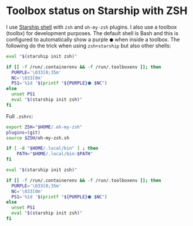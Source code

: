 # Toolbox status on Starship with ZSH
I use [Starship shell](https://starship.rs) with `zsh` and `oh-my-zsh` plugins. I also use a toolbox (toolbx) for development purposes. The default shell is Bash and this is configured to automatically show a purple `⬢` when inside a toolbox. The following do the trick when using `zsh+starship` but also other shells:

```bash
eval "$(starship init zsh)"

if [[ -f /run/.containerenv && -f /run/.toolboxenv ]]; then
  PURPLE='\033[0;35m'
  NC='\033[0m'
  PS1='%1d '$(printf "${PURPLE}⬢ $NC")
else
  unset PS1
  eval "$(starship init zsh)"
fi
```

Full `.zshrc`:

```bash
export ZSH="$HOME/.oh-my-zsh"
plugins=(git)
source $ZSH/oh-my-zsh.sh

if [ -d "$HOME/.local/bin" ] ; then
    PATH="$HOME/.local/bin:$PATH"
fi

eval "$(starship init zsh)"

if [[ -f /run/.containerenv && -f /run/.toolboxenv ]]; then
  PURPLE='\033[0;35m'
  NC='\033[0m'
  PS1='%1d '$(printf "${PURPLE}⬢ $NC")
else
  unset PS1
  eval "$(starship init zsh)"
fi

```
